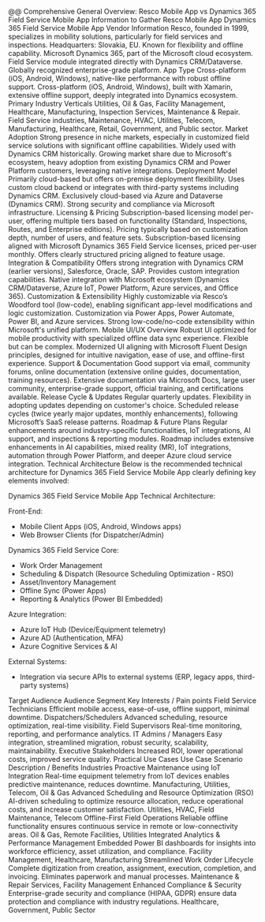 @@
Comprehensive General Overview: Resco Mobile App vs Dynamics 365 Field Service Mobile App
Information to Gather	Resco Mobile App	Dynamics 365 Field Service Mobile App
Vendor Information	Resco, founded in 1999, specializes in mobility solutions, particularly for field services and inspections. Headquarters: Slovakia, EU. Known for flexibility and offline capability.	Microsoft Dynamics 365, part of the Microsoft cloud ecosystem. Field Service module integrated directly with Dynamics CRM/Dataverse. Globally recognized enterprise-grade platform.
App Type	Cross-platform (iOS, Android, Windows), native-like performance with robust offline support.	Cross-platform (iOS, Android, Windows), built with Xamarin, extensive offline support, deeply integrated into Dynamics ecosystem.
Primary Industry Verticals	Utilities, Oil & Gas, Facility Management, Healthcare, Manufacturing, Inspection Services, Maintenance & Repair.	Field Service industries, Maintenance, HVAC, Utilities, Telecom, Manufacturing, Healthcare, Retail, Government, and Public sector.
Market Adoption	Strong presence in niche markets, especially in customized field service solutions with significant offline capabilities. Widely used with Dynamics CRM historically.	Growing market share due to Microsoft's ecosystem, heavy adoption from existing Dynamics CRM and Power Platform customers, leveraging native integrations.
Deployment Model	Primarily cloud-based but offers on-premise deployment flexibility. Uses custom cloud backend or integrates with third-party systems including Dynamics CRM.	Exclusively cloud-based via Azure and Dataverse (Dynamics CRM). Strong security and compliance via Microsoft infrastructure.
Licensing & Pricing	Subscription-based licensing model per-user, offering multiple tiers based on functionality (Standard, Inspections, Routes, and Enterprise editions). Pricing typically based on customization depth, number of users, and feature sets.	Subscription-based licensing aligned with Microsoft Dynamics 365 Field Service licenses, priced per-user monthly. Offers clearly structured pricing aligned to feature usage.
Integration & Compatibility	Offers strong integration with Dynamics CRM (earlier versions), Salesforce, Oracle, SAP. Provides custom integration capabilities.	Native integration with Microsoft ecosystem (Dynamics CRM/Dataverse, Azure IoT, Power Platform, Azure services, and Office 365).
Customization & Extensibility	Highly customizable via Resco’s Woodford tool (low-code), enabling significant app-level modifications and logic customization.	Customization via Power Apps, Power Automate, Power BI, and Azure services. Strong low-code/no-code extensibility within Microsoft's unified platform.
Mobile UI/UX Overview	Robust UI optimized for mobile productivity with specialized offline data sync experience. Flexible but can be complex.	Modernized UI aligning with Microsoft Fluent Design principles, designed for intuitive navigation, ease of use, and offline-first experience.
Support & Documentation	Good support via email, community forums, online documentation (extensive online guides, documentation, training resources).	Extensive documentation via Microsoft Docs, large user community, enterprise-grade support, official training, and certifications available.
Release Cycle & Updates	Regular quarterly updates. Flexibility in adopting updates depending on customer's choice.	Scheduled release cycles (twice yearly major updates, monthly enhancements), following Microsoft’s SaaS release patterns.
Roadmap & Future Plans	Regular enhancements around industry-specific functionalities, IoT integrations, AI support, and inspections & reporting modules.	Roadmap includes extensive enhancements in AI capabilities, mixed reality (MR), IoT integrations, automation through Power Platform, and deeper Azure cloud service integration.
Technical Architecture
Below is the recommended technical architecture for Dynamics 365 Field Service Mobile App clearly defining key elements involved:

Dynamics 365 Field Service Mobile App Technical Architecture:

Front-End:
- Mobile Client Apps (iOS, Android, Windows apps)
- Web Browser Clients (for Dispatcher/Admin)

Dynamics 365 Field Service Core:
- Work Order Management
- Scheduling & Dispatch (Resource Scheduling Optimization - RSO)
- Asset/Inventory Management
- Offline Sync (Power Apps)
- Reporting & Analytics (Power BI Embedded)

Azure Integration:
- Azure IoT Hub (Device/Equipment telemetry)
- Azure AD (Authentication, MFA)
- Azure Cognitive Services & AI

External Systems:
- Integration via secure APIs to external systems (ERP, legacy apps, third-party systems)

Target Audience
Audience Segment	Key Interests / Pain points
Field Service Technicians	Efficient mobile access, ease-of-use, offline support, minimal downtime.
Dispatchers/Schedulers	Advanced scheduling, resource optimization, real-time visibility.
Field Supervisors	Real-time monitoring, reporting, and performance analytics.
IT Admins / Managers	Easy integration, streamlined migration, robust security, scalability, maintainability.
Executive Stakeholders	Increased ROI, lower operational costs, improved service quality.
Practical Use Cases
Use Case Scenario	Description / Benefits	Industries
Proactive Maintenance using IoT Integration	Real-time equipment telemetry from IoT devices enables predictive maintenance, reduces downtime.	Manufacturing, Utilities, Telecom, Oil & Gas
Advanced Scheduling and Resource Optimization (RSO)	AI-driven scheduling to optimize resource allocation, reduce operational costs, and increase customer satisfaction.	Utilities, HVAC, Field Maintenance, Telecom
Offline-First Field Operations	Reliable offline functionality ensures continuous service in remote or low-connectivity areas.	Oil & Gas, Remote Facilities, Utilities
Integrated Analytics & Performance Management	Embedded Power BI dashboards for insights into workforce efficiency, asset utilization, and compliance.	Facility Management, Healthcare, Manufacturing
Streamlined Work Order Lifecycle	Complete digitization from creation, assignment, execution, completion, and invoicing. Eliminates paperwork and manual processes.	Maintenance & Repair Services, Facility Management
Enhanced Compliance & Security	Enterprise-grade security and compliance (HIPAA, GDPR) ensure data protection and compliance with industry regulations.	Healthcare, Government, Public Sector

